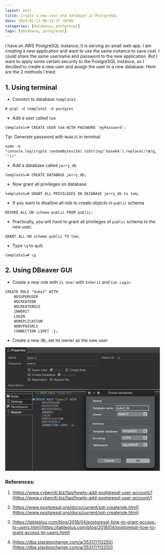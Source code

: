 ```yaml
---
layout: post
title: Create a new user and database in PostgreSQL
date: 2023-01-13 06:14:27 +0700
categories: [database, postgresql]
tags: [database, postgresql]
---
```


I have an AWS PostgreSQL instance, it is serving an small web app. I am creating a new application and want to use the same instance to save cost. I could share the same username and password to the new application. But I want to apply some certain security to the PostgreSQL instance, so I decided to create a new user and assign the user to a new database. Here are the 2 methods I tried:

## 1. Using terminal

- Connect to database `template1`

```
# psql -d template1 -U postgres
```

- Add a user called `tom`

```
template1=# CREATE USER tom WITH PASSWORD 'myPassword';
```

Tip: Generate password with `NodeJS` in terminal

```
node -e "console.log(crypto.randomBytes(16).toString('base64').replace(/\W/g, ''))"
```

- Add a database called `jerry_db`

```
template1=# CREATE DATABASE jerry_db;
```

- Now grant all privileges on database

```
template1=# GRANT ALL PRIVILEGES ON DATABASE jerry_db to tom;
```

- If you want to disallow all role to create objects in `public` schema

```
REVOKE ALL ON schema public FROM public;
```

- Practically, you will have to grant all privileges of `public` schema to the new user.

```
GRANT ALL ON schema public TO tom;
```

- Type `\q` to quit:

```
template1=# \q
```

## 2. Using DBeaver GUI

- Create a new role with `Is User` with `Inherit` and `Can Login`

```
CREATE ROLE "duke2" WITH
	NOSUPERUSER
	NOCREATEDB
	NOCREATEROLE
	INHERIT
	LOGIN
	NOREPLICATION
	NOBYPASSRLS
	CONNECTION LIMIT -1;
```

- Create a new db, set its owner as the new user.

![create-db-gui](/assets/2023-01/create-db.png)

### References:

1. [https://www.cyberciti.biz/faq/howto-add-postgresql-user-account/](https://www.cyberciti.biz/faq/howto-add-postgresql-user-account/)

1. [https://www.postgresql.org/docs/current/sql-createrole.html](https://www.postgresql.org/docs/current/sql-createrole.html)

1. [https://tableplus.com/blog/2018/04/postgresql-how-to-grant-access-to-users.html](https://tableplus.com/blog/2018/04/postgresql-how-to-grant-access-to-users.html)
1. [https://dba.stackexchange.com/a/35317/113250](https://dba.stackexchange.com/a/35317/113250)
